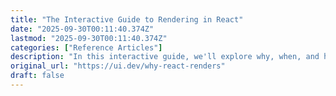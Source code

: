 ```yaml
---
title: "The Interactive Guide to Rendering in React"
date: "2025-09-30T00:11:40.374Z"
lastmod: "2025-09-30T00:11:40.374Z"
categories: ["Reference Articles"]
description: "In this interactive guide, we'll explore why, when, and how React renders."
original_url: "https://ui.dev/why-react-renders"
draft: false
---
```

